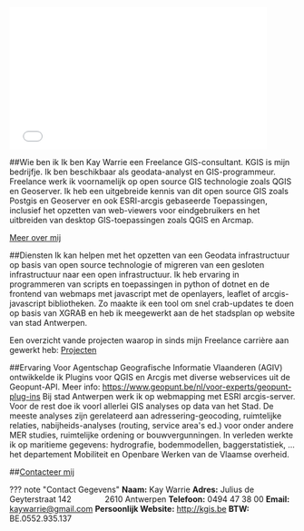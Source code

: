 
<iframe frameborder="0" scrolling="no" height="250" style="width:90%" src="stadsplan/index.html">
</iframe>

##Wie ben ik
Ik ben Kay Warrie een Freelance GIS-consultant. KGIS is mijn bedrijfje. Ik ben beschikbaar als geodata-analyst en GIS-programmeur. Freelance werk ik voornamelijk op open source GIS technologie zoals QGIS en Geoserver.
Ik heb een uitgebreide kennis van dit open source GIS zoals Postgis en Geoserver en ook ESRI-arcgis gebaseerde Toepassingen, inclusief het opzetten van web-viewers voor eindgebruikers en het uitbreiden van desktop GIS-toepassingen zoals QGIS en Arcmap.

[Meer over mij](about.md)

##Diensten
Ik kan helpen met het opzetten van een Geodata infrastructuur op basis van open source technologie of migreren van een gesloten infrastructuur naar een open infrastructuur.
Ik heb ervaring in programmeren van scripts en toepassingen in python of dotnet en de frontend van webmaps met javascript met de openlayers, leaflet of arcgis-javascript bibliotheken.
Zo maakte ik een tool om snel crab-updates te doen op basis van XGRAB en heb ik meegewerkt aan de het stadsplan op website van stad Antwerpen.

Een overzicht vande projecten waarop in sinds mijn Freelance carrière aan gewerkt heb: [Projecten](projects.md)

##Ervaring
Voor Agentschap Geografische Informatie Vlaanderen (AGIV) ontwikkelde ik Plugins voor QGIS en Arcgis met diverse webservices uit de Geopunt-API. Meer info: https://www.geopunt.be/nl/voor-experts/geopunt-plug-ins 
Bij stad Antwerpen werk ik op webmapping met ESRI arcgis-server. Voor de rest doe ik voorl allerlei GIS analyses op data van het Stad. De meeste analyses zijn gerelateerd aan adressering-geocoding, ruimtelijke relaties, nabijheids-analyses (routing, service area's ed.) voor onder andere MER studies, ruimtelijke ordening or bouwvergunningen.
In verleden werkte ik op maritieme gegevens: hydrografie, bodemmodellen, baggerstatistiek, ... het departement Mobiliteit en Openbare Werken van de Vlaamse overheid.

##<a href="mailto:kaywarrie@gmail.com" >Contacteer mij</a>

??? note "Contact Gegevens"
    **Naam:** Kay Warrie
    **Adres:** Julius de Geyterstraat 142
    &nbsp; &nbsp; &nbsp; &nbsp; &nbsp; &nbsp; &nbsp;  2610 Antwerpen
    **Telefoon:** 0494 47 38 00
    **Email:** kaywarrie@gmail.com
    **Persoonlijk Website:** http://kgis.be
    **BTW:** BE.0552.935.137